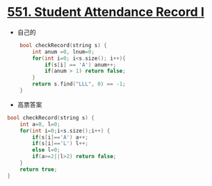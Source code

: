 # [551. Student Attendance Record I](https://leetcode.com/problems/student-attendance-record-i/description/)
* 自己的

```c++
    bool checkRecord(string s) {
        int anum =0, lnum=0;
        for(int i=0; i<s.size(); i++){
            if(s[i] == 'A') anum++;
            if(anum > 1) return false;
        }
        return s.find("LLL", 0) == -1;
    }
```

* 高票答案

```c++
bool checkRecord(string s) {
    int a=0, l=0;
    for(int i=0;i<s.size();i++) {
        if(s[i]=='A') a++;
        if(s[i]=='L') l++;
        else l=0;
        if(a>=2||l>2) return false;
    }
    return true;
}
```
